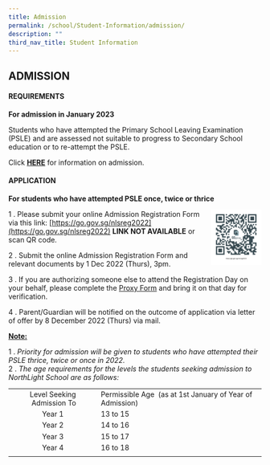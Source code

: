 ```yaml
---
title: Admission
permalink: /school/Student-Information/admission/
description: ""
third_nav_title: Student Information
---
```

## ADMISSION

#### REQUIREMENTS

**For admission in January 2023**

Students who have attempted the Primary School Leaving Examination (PSLE) and are assessed not suitable to progress to Secondary School education or to re-attempt the PSLE.

Click **[HERE](/files/Joint%20Admission%20Process%20Briefing%20Slides_NLS%20Exp-%20Updated%20as%20of%2022%20Nov%202022.pdf)** for information on admission.

#### APPLICATION

**For students who have attempted PSLE once, twice or thrice**

<img src="/images/reg qr code.png" style="width:20%" align=right>

1 \.  Please submit your online Admission Registration Form via this link: [https://go.gov.sg/nlsreg2022](https://go.gov.sg/nlsreg2022) **LINK NOT AVAILABLE** or scan QR code.

2 \. Submit the online Admission Registration Form and relevant documents by 1 Dec 2022 (Thurs), 3pm.

3 \. If you are authorizing someone else to attend the Registration Day on your behalf, please complete the [Proxy Form](/files/Proxy%20Form.pdf) and bring it on that day for verification.

4 \. Parent/Guardian will be notified on the outcome of application via letter of offer by 8 December 2022 (Thurs) via mail.

<u><b>Note:</b></u>

1 \.  _Priority for admission will be given to students who have attempted their PSLE thrice, twice or once in 2022._<br>
2 \.  _The age requirements for the levels the students seeking admission to NorthLight School are as follows:_

|   |   |
|:-:|---|
| Level Seeking  Admission To  | Permissible Age  (as at 1st January of Year of Admission)  |
| Year 1  | 13 to 15  |
| Year 2  | 14 to 16  |
| Year 3  | 15 to 17  |
| Year 4  | 16 to 18  |
|   |   |
